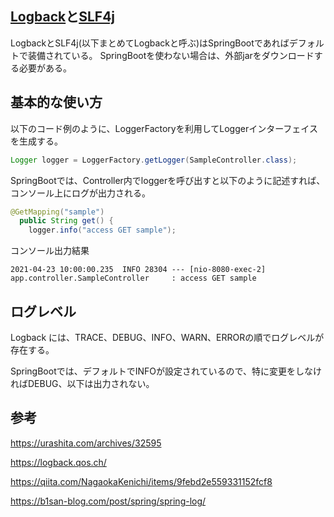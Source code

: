 ## [Logback](#)と[SLF4j](https://www.slf4j.org/download.html)

LogbackとSLF4j(以下まとめてLogbackと呼ぶ)はSpringBootであればデフォルトで装備されている。
SpringBootを使わない場合は、外部jarをダウンロードする必要がある。

## 基本的な使い方

以下のコード例のように、LoggerFactoryを利用してLoggerインターフェイスを生成する。

```Java
Logger logger = LoggerFactory.getLogger(SampleController.class);
```

SpringBootでは、Controller内でloggerを呼び出すと以下のように記述すれば、コンソール上にログが出力される。

```Java
@GetMapping("sample")
  public String get() {
    logger.info("access GET sample");
```

コンソール出力結果

```console
2021-04-23 10:00:00.235  INFO 28304 --- [nio-8080-exec-2] app.controller.SampleController     : access GET sample
```

## ログレベル

Logback には、TRACE、DEBUG、INFO、WARN、ERRORの順でログレベルが存在する。

SpringBootでは、デフォルトでINFOが設定されているので、特に変更をしなければDEBUG、以下は出力されない。

## 参考

https://urashita.com/archives/32595

https://logback.qos.ch/

https://qiita.com/NagaokaKenichi/items/9febd2e559331152fcf8

https://b1san-blog.com/post/spring/spring-log/
